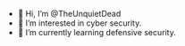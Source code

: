 - 👋 Hi, I’m @TheUnquietDead
- 👀 I’m interested in cyber security.
- 🌱 I’m currently learning defensive security.

<!---
TheUnquietDead/TheUnquietDead is a ✨ special ✨ repository because its `README.md` (this file) appears on your GitHub profile.
You can click the Preview link to take a look at your changes.
--->
